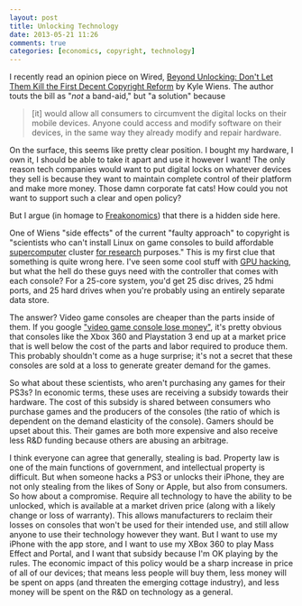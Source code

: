 ```yaml
---
layout: post
title: Unlocking Technology
date: 2013-05-21 11:26
comments: true
categories: [economics, copyright, technology]
---
```


I recently read an opinion piece on Wired, [Beyond Unlocking: Don't Let Them Kill the First Decent Copyright Reform](http://www.wired.com/opinion/2013/05/dont-let-them/) by Kyle Wiens. The author touts the bill as "_not_ a band-aid," but "a solution" because
>[it] would allow all consumers to circumvent the digital locks on their mobile devices. Anyone could access and modify software on their devices, in the same way they already modify and repair hardware.

On the surface, this seems like pretty clear position. I bought my hardware, I own it, I should be able to take it apart and use it however I want! The only reason tech companies would want to put digital locks on whatever devices they sell is because they want to maintain complete control of their platform and make more money. Those damn corporate fat cats! How could you not want to support such a clear and open policy?

But I argue (in homage to [Freakonomics](http://www.freakonomics.com/)) that there is a hidden side here.

<!-- more -->

One of Wiens "side effects" of the current "faulty approach" to copyright is "scientists who can't install Linux on game consoles to build affordable [supercomputer](http://www.syracuse.com/news/index.ssf/2011/03/rome_labs_supercomputer_is_mad.html) cluster [for research](http://www.joystiq.com/2010/05/12/air-force-disappointed-by-ps3s-other-os-removal/) purposes." This is my first clue that something is quite wrong here. I've seen some cool stuff with [GPU hacking](http://arstechnica.com/security/2012/12/25-gpu-cluster-cracks-every-standard-windows-password-in-6-hours/), but what the hell do these guys need with the controller that comes with each console? For a 25-core system, you'd get 25 disc drives, 25 hdmi ports, and 25 hard drives when you're probably using an entirely separate data store.

The answer? Video game consoles are cheaper than the parts inside of them. If you google ["video game console lose money"](https://www.google.com/search?q=video+game+console+lose+money&aq=f&oq=video+game+console+lose+money), it's pretty obvious that consoles like the Xbox 360 and Playstation 3 end up at a market price that is well below the cost of the parts and labor required to produce them. This probably shouldn't come as a huge surprise; it's not a secret that these consoles are sold at a loss to generate greater demand for the games.

So what about these scientists, who aren't purchasing any games for their PS3s? In economic terms, these uses are receiving a subsidy towards their hardware. The cost of this subsidy is shared between consumers who purchase games and the producers of the consoles (the ratio of which is dependent on the demand elasticity of the console). Gamers should be upset about this. Their games are both more expensive and also receive less R&D funding because others are abusing an arbitrage.

I think everyone can agree that generally, stealing is bad. Property law is one of the main functions of government, and intellectual property is difficult. But when someone hacks a PS3 or unlocks their iPhone, they are not only stealing from the likes of Sony or Apple, but also from consumers. So how about a compromise. Require all technology to have the ability to be unlocked, which is available at a market driven price (along with a likely change or loss of warranty). This allows manufacturers to reclaim their losses on consoles that won't be used for their intended use, and still allow anyone to use their technology however they want. But I want to use my iPhone with the app store, and I want to use my XBox 360 to play Mass Effect and Portal, and I want that subsidy because I'm OK playing by the rules. The economic impact of this policy would be a sharp increase in price of all of our devices; that means less people will buy them, less money will be spent on apps (and threaten the emerging cottage industry), and less money will be spent on the R&D on technology as a general.
